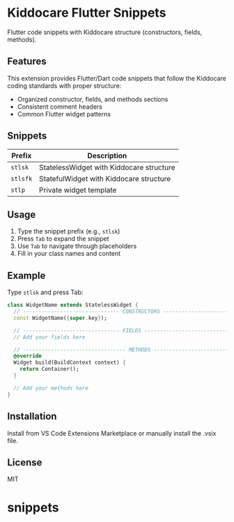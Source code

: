 # Kiddocare Flutter Snippets

Flutter code snippets with Kiddocare structure (constructors, fields, methods).

## Features

This extension provides Flutter/Dart code snippets that follow the Kiddocare coding standards with proper structure:

- Organized constructor, fields, and methods sections
- Consistent comment headers
- Common Flutter widget patterns

## Snippets

| Prefix | Description |
|--------|-------------|
| `stlsk` | StatelessWidget with Kiddocare structure |
| `stlsfk` | StatefulWidget with Kiddocare structure |
| `stlp` | Private widget template |

## Usage

1. Type the snippet prefix (e.g., `stlsk`)
2. Press `Tab` to expand the snippet
3. Use `Tab` to navigate through placeholders
4. Fill in your class names and content

## Example

Type `stlsk` and press Tab:

```dart
class WidgetName extends StatelessWidget {
  // ------------------------------- CONSTRUCTORS ------------------------------
  const WidgetName({super.key});

  // ------------------------------- FIELDS ------------------------------------
  // Add your fields here

  // --------------------------------- METHODS ---------------------------------
  @override
  Widget build(BuildContext context) {
    return Container();
  }

  // Add your methods here
}
```

## Installation

Install from VS Code Extensions Marketplace or manually install the .vsix file.

## License

MIT
# snippets
